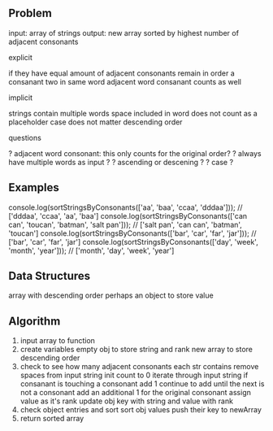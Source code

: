 Problem
-----------
input: array of strings
output: new array sorted by highest number of adjacent consonants

explicit 

if they have equal amount of adjacent consonants
  remain in order
a consanant
  two in same word
  adjacent word consanant counts as well

implicit

strings contain multiple words
space included in word does not count as a placeholder
case does not matter
descending order


questions

  ? adjacent word consonant: this only counts for the original order?
  ? always have multiple words as input ?
  ? ascending or descening ?
  ? case ?

Examples
-----------
console.log(sortStringsByConsonants(['aa', 'baa', 'ccaa', 'dddaa'])); // ['dddaa', 'ccaa', 'aa', 'baa']
console.log(sortStringsByConsonants(['can can', 'toucan', 'batman', 'salt pan'])); // ['salt pan', 'can can', 'batman', 'toucan']
console.log(sortStringsByConsonants(['bar', 'car', 'far', 'jar'])); // ['bar', 'car', 'far', 'jar']
console.log(sortStringsByConsonants(['day', 'week', 'month', 'year'])); // ['month', 'day', 'week', 'year']

Data Structures
-----------
array with descending order
perhaps an object to store value

Algorithm
-----------
1. input array to function
2. create variables
  empty obj to store string and rank
  new array to store descending order
3. check to see how many adjacent consonants each str contains
    remove spaces from input string
    init count to 0
    iterate through input string
      if consanant is touching a consonant add 1
        continue to add until the next is not a consonant
        add an additional 1 for the original consonant 
        assign value as it's rank
        update obj key with string and value with rank
4. check object entries and sort
  sort obj values
    push their key to newArray
5. return sorted array

